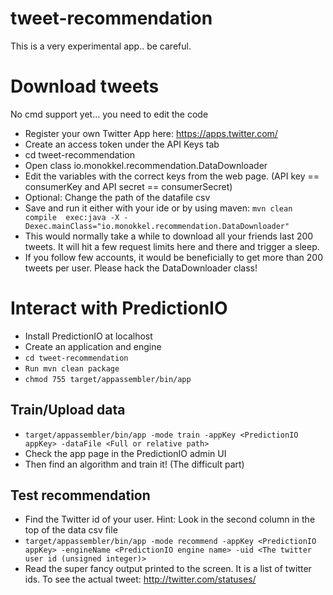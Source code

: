 tweet-recommendation
====================

This is a very experimental app.. be careful.

# Download tweets

No cmd support yet... you need to edit the code

* Register your own Twitter App here: https://apps.twitter.com/
* Create an access token under the API Keys tab
* cd tweet-recommendation
* Open class io.monokkel.recommendation.DataDownloader
* Edit the variables with the correct keys from the web page. (API key == consumerKey and API secret == consumerSecret) 
* Optional: Change the path of the datafile csv
* Save and run it either with your ide or by using maven: 
```mvn clean compile  exec:java -X -Dexec.mainClass="io.monokkel.recommendation.DataDownloader"```
* This would normally take a while to download all your friends last 200 tweets. It will hit a few request limits here and there and trigger a sleep.  
* If you follow few accounts, it would be beneficially to get more than 200 tweets per user. Please hack the DataDownloader class!

# Interact with PredictionIO

* Install PredictionIO at localhost
* Create an application and engine
* ```cd tweet-recommendation```
* ```Run mvn clean package```
* ```chmod 755 target/appassembler/bin/app```

## Train/Upload data

* ```target/appassembler/bin/app -mode train -appKey <PredictionIO appKey> -dataFile <Full or relative path>``` 
* Check the app page in the PredictionIO admin UI
* Then find an algorithm and train it! (The difficult part)

## Test recommendation

* Find the Twitter id of your user. Hint: Look in the second column in the top of the data csv file
* ```target/appassembler/bin/app -mode recommend -appKey <PredictionIO appKey> -engineName <PredictionIO engine name> -uid <The twitter user id (unsigned integer)>```
* Read the super fancy output printed to the screen. It is a list of twitter ids. To see the actual tweet: http://twitter.com/statuses/<id>